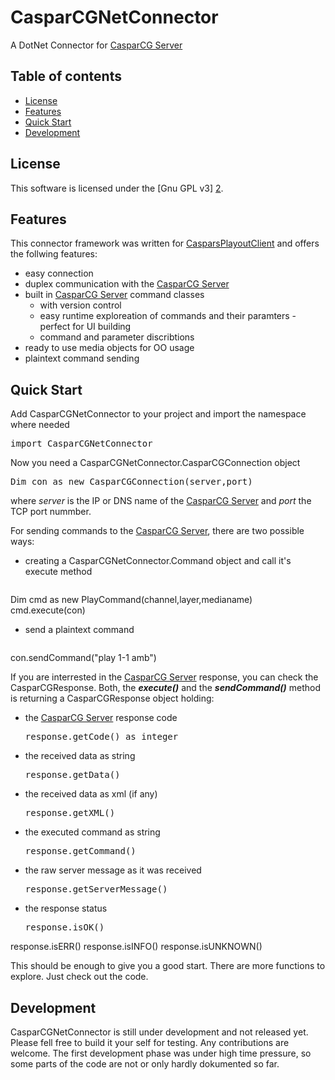 CasparCGNetConnector
====================

A DotNet Connector for [CasparCG Server][1]


Table of contents
-----------------

* [License](#license)
* [Features](#features)
* [Quick Start](#quick-start)
* [Development](#development)



License
-------

This software is licensed under the [Gnu GPL v3] [2].



Features
--------

This connector framework was written for [CasparsPlayoutClient][3] and offers the follwing features:  
  * easy connection
  * duplex communication with the [CasparCG Server][1]
  * built in [CasparCG Server][1] command classes 
    * with version control
    * easy runtime exploreation of commands and their paramters - perfect for UI building
    * command and parameter discribtions
  * ready to use media objects for OO usage
  * plaintext command sending


Quick Start
-----------

Add CasparCGNetConnector to your project and import the namespace where needed
<pre>import CasparCGNetConnector</pre>

Now you need a CasparCGNetConnector.CasparCGConnection object
<pre>Dim con as new CasparCGConnection(server,port)</pre>
where *server* is the IP or DNS name of the [CasparCG Server][1] and *port* the TCP port nummber.  

For sending commands to the [CasparCG Server][1], there are two possible ways:
  * creating a CasparCGNetConnector.Command object and call it's execute method
    <pre>
Dim cmd as new PlayCommand(channel,layer,medianame)
cmd.execute(con)</pre>
  * send a plaintext command
    <pre>
con.sendCommand("play 1-1 amb")</pre>  

If you are interrested in the [CasparCG Server][1] response, you can check the CasparCGResponse.
Both, the ***execute()*** and the ***sendCommand()*** method is returning a CasparCGResponse object holding:
  * the [CasparCG Server][1] response code
    <pre>response.getCode() as integer</pre>
  * the received data as string
    <pre>response.getData()</pre>
  * the received data as xml (if any)
    <pre>response.getXML()</pre>
  * the executed command as string
    <pre>response.getCommand()</pre>
  * the raw server message as it was received
    <pre>response.getServerMessage()</pre>
  * the response status
    <pre>response.isOK()
response.isERR()
response.isINFO()
response.isUNKNOWN()</pre>  

This should be enough to give you a good start.
There are more functions to explore.
Just check out the code.


Development
-----------

CasparCGNetConnector is still under development and not released yet.
Please fell free to build it your self for testing.
Any contributions are welcome. 
The first development phase was under high time pressure, so some parts of the code are not or only hardly dokumented so far.

[1]: https://github.com/CasparCG/Server "CasparCG Server"
[2]: http://www.gnu.org/licenses/gpl-3.0-standalone.html "Gnu General Public License Version 3"
[3]: https://github.com/mcdikki/CasparsPlayoutClient "CasparsPlayoutClient"
